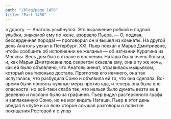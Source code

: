 ```yaml
---
path: "/blog/page_1458"
title: "Part 1458"
---
```


а дорогу. — Анатоль улыбнулся.
Это выражение робкой и подлой улыбки, знакомой ему по жене, взорвало Пьера.
— О, подлая, бессердечная порода! — проговорил он и вышел из комнаты.
На другой день Анатоль уехал в Петербург.
XXI.
Пьер поехал к Марье Дмитриевне, чтобы сообщить об исполнении ее желанья — об изгнании Курагина из Москвы. Весь дом был в страхе и волнении. Наташа была очень больна, и, как Марья Дмитриевна под секретом сказала ему, она в ту же ночь, как ей было объявлено, что Анатоль женат, отравилась мышьяком, который она тихонько достала. Проглотив его немного, она так испугалась, что разбудила Соню и объявила ей то, что̀ она сделала. Bо̀-время были приняты нужные меры против яда, и теперь она была вне опасности; но всё-таки слаба так, что нельзя было думать везти ее в деревню и послано было за графиней. Пьер видел растерянного графа и заплаканную Соню, но не мог видеть Наташи.
Пьер в этот день обедал в клубе и со всех сторон слышал разговоры о попытке похищения Ростовой и с упор
